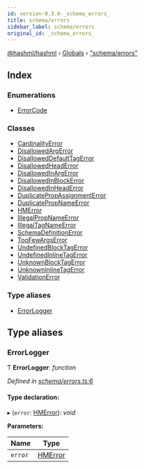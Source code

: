 ```yaml
---
id: version-0.3.0-_schema_errors_
title: schema/errors
sidebar_label: schema/errors
original_id: _schema_errors_
---
```


[@hashml/hashml](../index.md) › [Globals](../globals.md) › ["schema/errors"](_schema_errors_.md)

## Index

### Enumerations

* [ErrorCode](../enums/_schema_errors_.errorcode.md)

### Classes

* [CardinalityError](../classes/_schema_errors_.cardinalityerror.md)
* [DisallowedArgError](../classes/_schema_errors_.disallowedargerror.md)
* [DisallowedDefaultTagError](../classes/_schema_errors_.disalloweddefaulttagerror.md)
* [DisallowedHeadError](../classes/_schema_errors_.disallowedheaderror.md)
* [DisallowedInArgError](../classes/_schema_errors_.disallowedinargerror.md)
* [DisallowedInBlockError](../classes/_schema_errors_.disallowedinblockerror.md)
* [DisallowedInHeadError](../classes/_schema_errors_.disallowedinheaderror.md)
* [DuplicatePropAssignmentError](../classes/_schema_errors_.duplicatepropassignmenterror.md)
* [DuplicatePropNameError](../classes/_schema_errors_.duplicatepropnameerror.md)
* [HMError](../classes/_schema_errors_.hmerror.md)
* [IllegalPropNameError](../classes/_schema_errors_.illegalpropnameerror.md)
* [IllegalTagNameError](../classes/_schema_errors_.illegaltagnameerror.md)
* [SchemaDefinitionError](../classes/_schema_errors_.schemadefinitionerror.md)
* [TooFewArgsError](../classes/_schema_errors_.toofewargserror.md)
* [UndefinedBlockTagError](../classes/_schema_errors_.undefinedblocktagerror.md)
* [UndefinedInlineTagError](../classes/_schema_errors_.undefinedinlinetagerror.md)
* [UnknownBlockTagError](../classes/_schema_errors_.unknownblocktagerror.md)
* [UnknownInlineTagError](../classes/_schema_errors_.unknowninlinetagerror.md)
* [ValidationError](../classes/_schema_errors_.validationerror.md)

### Type aliases

* [ErrorLogger](_schema_errors_.md#errorlogger)

## Type aliases

###  ErrorLogger

Ƭ **ErrorLogger**: *function*

*Defined in [schema/errors.ts:6](https://github.com/hashml/hashml/blob/6983021/src/schema/errors.ts#L6)*

#### Type declaration:

▸ (`error`: [HMError](../classes/_schema_errors_.hmerror.md)): *void*

**Parameters:**

Name | Type |
------ | ------ |
`error` | [HMError](../classes/_schema_errors_.hmerror.md) |
